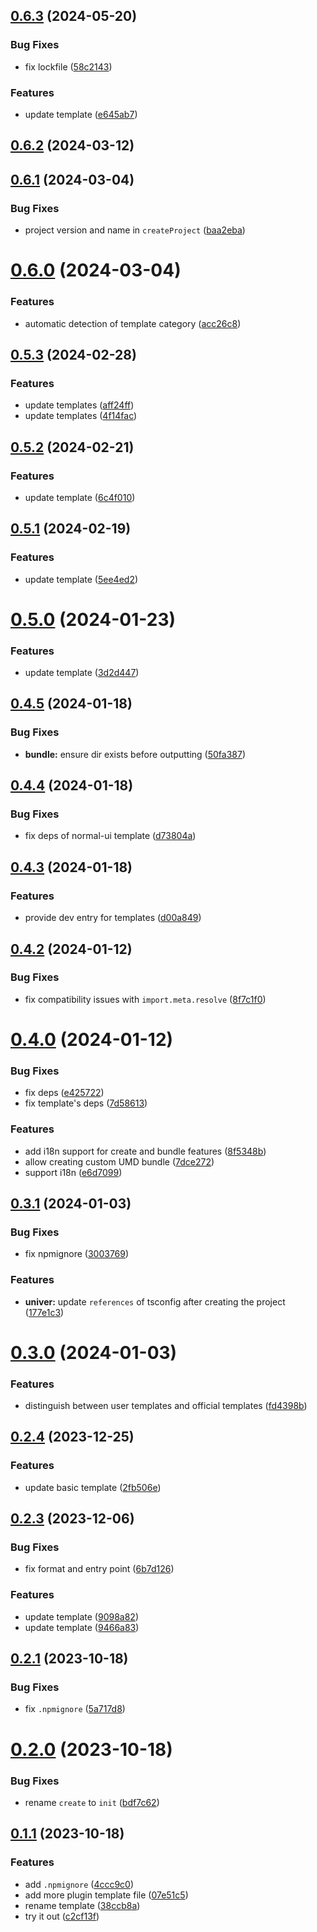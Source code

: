

## [0.6.3](https://github.com/dream-num/cli/compare/v0.6.2...v0.6.3) (2024-05-20)


### Bug Fixes

* fix lockfile ([58c2143](https://github.com/dream-num/cli/commit/58c21432b98e07c6ab725a9fa8235a336b19ca6b))


### Features

* update template ([e645ab7](https://github.com/dream-num/cli/commit/e645ab798619d85e1c3164b23caf4157c9b0731c))

## [0.6.2](https://github.com/dream-num/cli/compare/v0.6.1...v0.6.2) (2024-03-12)

## [0.6.1](https://github.com/dream-num/cli/compare/v0.6.0...v0.6.1) (2024-03-04)


### Bug Fixes

* project version and name in `createProject` ([baa2eba](https://github.com/dream-num/cli/commit/baa2eba9058ecfae7e45dfd28fe5335bdf525ef4))

# [0.6.0](https://github.com/dream-num/cli/compare/v0.5.3...v0.6.0) (2024-03-04)


### Features

* automatic detection of template category ([acc26c8](https://github.com/dream-num/cli/commit/acc26c87a776bb672cefc8958c752b3da10cdcc0))

## [0.5.3](https://github.com/dream-num/cli/compare/v0.5.2...v0.5.3) (2024-02-28)


### Features

* update templates ([aff24ff](https://github.com/dream-num/cli/commit/aff24fffdbf115135a47ef4b0a8b04d8ed6b32cb))
* update templates ([4f14fac](https://github.com/dream-num/cli/commit/4f14fac604097b76844df3f063c162cea3ac22e1))

## [0.5.2](https://github.com/dream-num/cli/compare/v0.5.1...v0.5.2) (2024-02-21)


### Features

* update template ([6c4f010](https://github.com/dream-num/cli/commit/6c4f0103e7e4e435720b80b41bdad4e164073e98))

## [0.5.1](https://github.com/dream-num/cli/compare/0.5.0...v0.5.1) (2024-02-19)


### Features

* update template ([5ee4ed2](https://github.com/dream-num/cli/commit/5ee4ed225ba44ce3bc1e4c1a85ba08d83c011f38))



# [0.5.0](https://github.com/dream-num/cli/compare/0.4.5...0.5.0) (2024-01-23)


### Features

* update template ([3d2d447](https://github.com/dream-num/cli/commit/3d2d4473cc4330b9a53e7c998eb396e713967ed3))



## [0.4.5](https://github.com/dream-num/cli/compare/0.4.4...0.4.5) (2024-01-18)


### Bug Fixes

* **bundle:** ensure dir exists before outputting ([50fa387](https://github.com/dream-num/cli/commit/50fa38716648e91b2799218e5f36aca2ec723621))



## [0.4.4](https://github.com/dream-num/cli/compare/0.4.3...0.4.4) (2024-01-18)


### Bug Fixes

* fix deps of normal-ui template ([d73804a](https://github.com/dream-num/cli/commit/d73804a349376f6a68746fd595f3cbdf7bf8bdbe))



## [0.4.3](https://github.com/dream-num/cli/compare/0.4.2...0.4.3) (2024-01-18)


### Features

* provide dev entry for templates ([d00a849](https://github.com/dream-num/cli/commit/d00a849f236e132884954edb3b08766ec2fae7db))



## [0.4.2](https://github.com/dream-num/cli/compare/0.4.0...0.4.2) (2024-01-12)


### Bug Fixes

* fix compatibility issues with `import.meta.resolve` ([8f7c1f0](https://github.com/dream-num/cli/commit/8f7c1f035f267ffe42d9ba9eaf8ea169f34bdb62))



# [0.4.0](https://github.com/dream-num/cli/compare/0.3.1...0.4.0) (2024-01-12)


### Bug Fixes

* fix deps ([e425722](https://github.com/dream-num/cli/commit/e4257229811d0a1684b97481ed13aefb161d4aed))
* fix template's deps ([7d58613](https://github.com/dream-num/cli/commit/7d58613dd5db3e65e9023e439764a3ac48185ad2))


### Features

* add i18n support for create and bundle features ([8f5348b](https://github.com/dream-num/cli/commit/8f5348bfa571b4c1afcb78e526bd2952bb49efa8))
* allow creating custom UMD bundle ([7dce272](https://github.com/dream-num/cli/commit/7dce272936b6554205d1d7255c014367924ef6ac))
* support i18n ([e6d7099](https://github.com/dream-num/cli/commit/e6d709959be8f92ec03f525c00a1ce4599dde80d))



## [0.3.1](https://github.com/dream-num/cli/compare/0.3.0...0.3.1) (2024-01-03)


### Bug Fixes

* fix npmignore ([3003769](https://github.com/dream-num/cli/commit/300376973fe3688a148bbbc1a383f4c13e0952c8))


### Features

* **univer:** update `references` of tsconfig after creating the project ([177e1c3](https://github.com/dream-num/cli/commit/177e1c3510f504a781f352a1a24ff63ebb86d9b8))



# [0.3.0](https://github.com/dream-num/cli/compare/0.2.4...0.3.0) (2024-01-03)


### Features

* distinguish between user templates and official templates ([fd4398b](https://github.com/dream-num/cli/commit/fd4398b4db0ec00f78a41e7b6ad3c1911444ac70))



## [0.2.4](https://github.com/dream-num/cli/compare/0.2.3...0.2.4) (2023-12-25)


### Features

* update basic template ([2fb506e](https://github.com/dream-num/cli/commit/2fb506e5f92c6135b883ced4f38c834ab61d4852))



## [0.2.3](https://github.com/dream-num/cli/compare/0.2.1...0.2.3) (2023-12-06)


### Bug Fixes

* fix format and entry point ([6b7d126](https://github.com/dream-num/cli/commit/6b7d1268c6feeb91e8f8f5b86f94699e3b9dcb3c))


### Features

* update template ([9098a82](https://github.com/dream-num/cli/commit/9098a8263c3b2772533d764ed01a993b3d112488))
* update template ([9466a83](https://github.com/dream-num/cli/commit/9466a835a728f96e489143915996cf3169ef716e))



## [0.2.1](https://github.com/dream-num/cli/compare/0.2.0...0.2.1) (2023-10-18)


### Bug Fixes

* fix `.npmignore` ([5a717d8](https://github.com/dream-num/cli/commit/5a717d8cf08a54b56bd45171ea1a25512dbe75cc))



# [0.2.0](https://github.com/dream-num/cli/compare/0.1.1...0.2.0) (2023-10-18)


### Bug Fixes

* rename `create` to `init` ([bdf7c62](https://github.com/dream-num/cli/commit/bdf7c626dbbaf4a29512d24267b05dc00a8279bb))



## [0.1.1](https://github.com/dream-num/cli/compare/c2cf13fba4d77835bb70d91c4143e9fb8aa79639...0.1.1) (2023-10-18)


### Features

* add `.npmignore` ([4ccc9c0](https://github.com/dream-num/cli/commit/4ccc9c056011271cb7c3c319105cd75fa537dbc3))
* add more plugin template file ([07e51c5](https://github.com/dream-num/cli/commit/07e51c5f46d689f82cf3aa30c5f03e32fc2dc752))
* rename template ([38ccb8a](https://github.com/dream-num/cli/commit/38ccb8aa1b2c9fd70e72d4a28ed2bd37f71f6826))
* try it out ([c2cf13f](https://github.com/dream-num/cli/commit/c2cf13fba4d77835bb70d91c4143e9fb8aa79639))
